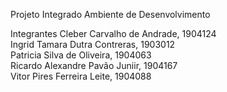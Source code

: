 Projeto Integrado Ambiente de Desenvolvimento

Integrantes
Cleber Carvalho de Andrade, 1904124  
Ingrid Tamara Dutra Contreras, 1903012  
Patricia Silva de Oliveira, 1904063  
Ricardo Alexandre Pavão Juniir, 1904167  
Vitor Pires Ferreira Leite, 1904088  
